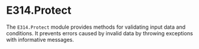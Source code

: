 # E314.Protect

The `E314.Protect` module provides methods for validating input data and conditions.
It prevents errors caused by invalid data by throwing exceptions with informative messages.

